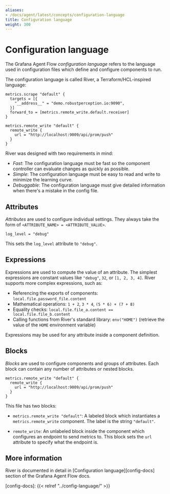 ```yaml
---
aliases:
- /docs/agent/latest/concepts/configuration-language
title: Configuration language
weight: 300
---
```


# Configuration language

The Grafana Agent Flow _configuration language_ refers to the language used in
configuration files which define and configure components to run.

The configuration language is called River, a Terraform/HCL-inspired language:

```river
metrics.scrape "default" {
  targets = [{
    "__address__" = "demo.robustperception.io:9090",
  }]
  forward_to = [metrics.remote_write.default.receiver]
}

metrics.remote_write "default" {
  remote_write {
    url = "http://localhost:9009/api/prom/push"
  }
}
```

River was designed with two requirements in mind:

* _Fast_: The configuration language must be fast so the component controller
  can evaluate changes as quickly as possible.
* _Simple_: The configuration language must be easy to read and write to
  minimize the learning curve.
* _Debuggable_: The configuration language must give detailed information when
  there's a mistake in the config file.

## Attributes

_Attributes_ are used to configure individual settings. They always take the
form of `<ATTRIBUTE_NAME> = <ATTRIBUTE_VALUE>`.

```river
log_level = "debug"
```

This sets the `log_level` attribute to `"debug"`.

## Expressions

Expressions are used to compute the value of an attribute. The simplest
expressions are constant values like `"debug"`, `32`, or `[1, 2, 3, 4]`. River
supports more complex expressions, such as:

* Referencing the exports of components: `local.file.password_file.content`
* Mathematical operations: `1 + 2`, `3 * 4`, `(5 * 6) + (7 + 8)`
* Equality checks: `local.file.file_a.content == local.file.file_b.content`
* Calling functions from River's standard library: `env("HOME")` (retrieve the
  value of the `HOME` environment variable)

Expressions may be used for any attribute inside a component definition.

## Blocks

_Blocks_ are used to configure components and groups of attributes. Each block
can contain any number of attributes or nested blocks.

```river
metrics.remote_write "default" {
  remote_write {
    url = "http://localhost:9009/api/prom/push"
  }
}
```

This file has two blocks:

* `metrics.remote_write "default"`: A labeled block which instantiates a
  `metrics.remote_write` component. The label is the string `"default"`.

* `remote_write`: An unlabeled block inside the component which configures an
  endpoint to send metrics to. This block sets the `url` attribute to specify
  what the endpoint is.

## More information

River is documented in detail in [Configuration language][config-docs] section
of the Grafana Agent Flow docs.

[config-docs]: {{< relref "../config-language/" >}}
